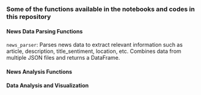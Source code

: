 
### Some of the functions available in the notebooks and codes in this repository

#### News Data Parsing Functions
`news_parser`: Parses news data to extract relevant information such as article, description, title_sentiment, location, etc. Combines data from multiple JSON files and returns a DataFrame.



#### News Analysis Functions


#### Data Analysis and Visualization

